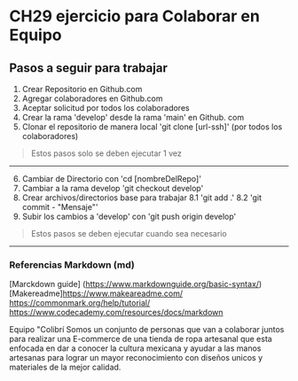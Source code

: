 # CH29 ejercicio para Colaborar en Equipo

## Pasos a seguir para trabajar

1. Crear Repositorio en Github.com
2. Agregar colaboradores en Github.com
3. Aceptar solicitud por todos los colaboradores
4. Crear la rama 'develop' desde la rama 'main' en Github. com
5. Clonar el repositorio de manera local 'git clone [url-ssh]' (por todos los colaboradores)
> Estos pasos solo se deben ejecutar 1 vez
---
6. Cambiar de Directorio con 'cd [nombreDelRepo]'
7. Cambiar a la rama develop 'git checkout develop'
8. Crear archivos/directorios base para trabajar
8.1 'git add .'
8.2 'git commit - "Mensaje"'
9. Subir los cambios a 'develop' con 'git push origin develop'
> Estos pasos se deben ejecutar cuando sea necesario
---
### Referencias Markdown (md)

[Marckdown guide] (https://www.markdownguide.org/basic-syntax/)
[Makereadme]https://www.makeareadme.com/
https://commonmark.org/help/tutorial/
https://www.codecademy.com/resources/docs/markdown

Equipo "Colibrí
Somos un conjunto de personas que van a colaborar juntos para realizar una E-commerce de una tienda de ropa artesanal que esta enfocada en dar a conocer la cultura mexicana y ayudar a las manos artesanas para lograr un mayor reconocimiento con diseños unicos y materiales de la mejor calidad.
